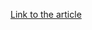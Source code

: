 [Link to the article](https://www.welivesecurity.com/en/we-live-science/richard-marko-rethinking-cybersecurity-age-global-challenges-starmus-highlights/)
